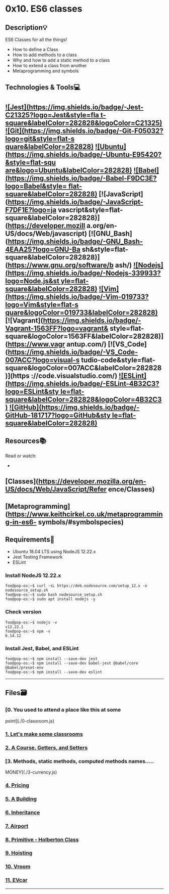 # 0x10. ES6 classes
## Description:bulb:
ES6 Classes for all the things!
- How to define a Class
- How to add methods to a class
- Why and how to add a static method to a class
- How to extend a class from another
- Metaprogramming and symbols
## Technologies & Tools:computer:
[![Jest](https://img.shields.io/badge/-Jest-C21325?logo=Jest&style=fla
t-square&labelColor=282828&logoColor=C21325)](https://jestjs.io/)
[![Git](https://img.shields.io/badge/-Git-F05032?logo=git&style=flat-s
quare&labelColor=282828)](https://git-scm.com/)
[![Ubuntu](https://img.shields.io/badge/-Ubuntu-E95420?&style=flat-squ
are&logo=Ubuntu&labelColor=282828)](https://ubuntu.com/)
[![Babel](https://img.shields.io/badge/-Babel-F9DC3E?logo=Babel&style=
flat-square&labelColor=282828)](https://babeljs.io/)
[![JavaScript](https://img.shields.io/badge/-JavaScript-F7DF1E?logo=ja
vascript&style=flat-square&labelColor=282828)](https://developer.mozill
a.org/en-US/docs/Web/javascript)
[![GNU_Bash](https://img.shields.io/badge/-GNU_Bash-4EAA25?logo=GNU-Ba
sh&style=flat-square&labelColor=282828)](https://www.gnu.org/software/b
ash/)
[![Nodejs](https://img.shields.io/badge/-Nodejs-339933?logo=Node.js&st
yle=flat-square&labelColor=282828)](https://nodejs.org/en/)
[![Vim](https://img.shields.io/badge/-Vim-019733?logo=Vim&style=flat-s
quare&logoColor=019733&labelColor=282828)](https://www.vim.org/)
[![Vagrant](https://img.shields.io/badge/-Vagrant-1563FF?logo=vagrant&
style=flat-square&logoColor=1563FF&labelColor=282828)](https://www.vagr
antup.com/)
[![VS_Code](https://img.shields.io/badge/-VS_Code-007ACC?logo=visual-s
tudio-code&style=flat-square&logoColor=007ACC&labelColor=282828)](https
://code.visualstudio.com/)
[![ESLint](https://img.shields.io/badge/-ESLint-4B32C3?logo=ESLint&sty
le=flat-square&labelColor=282828&logoColor=4B32C3)](https://eslint.org/
)
[![GitHub](https://img.shields.io/badge/-GitHub-181717?logo=GitHub&sty
le=flat-square&labelColor=282828)](https://github.com/)
---
## Resources:books:
Read or watch:

-
[Classes](https://developer.mozilla.org/en-US/docs/Web/JavaScript/Refer
ence/Classes)
-
[Metaprogramming](https://www.keithcirkel.co.uk/metaprogramming-in-es6-
symbols/#symbolspecies)
---
## Requirements:hammer:
- Ubuntu 18.04 LTS using NodeJS 12.22.x
- Jest Testing Framework
- ESLint
### Install NodeJS 12.22.x
```console
foo@pop-os:~$ curl -sL https://deb.nodesource.com/setup_12.x -o
nodesource_setup.sh
foo@pop-os:~$ sudo bash nodesource_setup.sh
foo@pop-os:~$ sudo apt install nodejs -y
```
### Check version
```console
foo@pop-os:~$ nodejs -v
v12.22.1
foo@pop-os:~$ npm -v
6.14.12
```
### Install Jest, Babel, and ESLint
```console
foo@pop-os:~$ npm install --save-dev jest
foo@pop-os:~$ npm install --save-dev babel-jest @babel/core
@babel/preset-env
foo@pop-os:~$ npm install --save-dev eslint
```

---
## Files:card_file_box:
### [0. You used to attend a place like this at some
point](./0-classroom.js)
### [1. Let's make some classrooms](./1-make_classrooms.js)

### [2. A Course, Getters, and Setters](./2-hbtn_course.js)
### [3. Methods, static methods, computed methods names.....
MONEY](./3-currency.js)
### [4. Pricing](./4-pricing.js)
### [5. A Building](./5-building.js)
### [6. Inheritance](./6-sky_high.js)
### [7. Airport](./7-airport.js)
### [8. Primitive - Holberton Class](./8-hbtn_class.js)
### [9. Hoisting](./9-hoisting.js)
### [10. Vroom](./10-car.js)
### [11. EVcar](./100-evcar.js)
---
